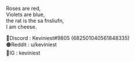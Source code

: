 Roses are red, <br />
Violets are blue, <br />
the rat is the sa fnsliufn, <br />
I am cheese.

🔵Discord : Keviniest#9805 (682501040561848335) <br />
🟠Reddit : u/keviniest <br />
🔴IG : keviniest

<!---
keviniest/keviniest is a ✨ special ✨ repository because its `README.md` (this file) appears on your GitHub profile.
You can click the Preview link to take a look at your changes.
--->
